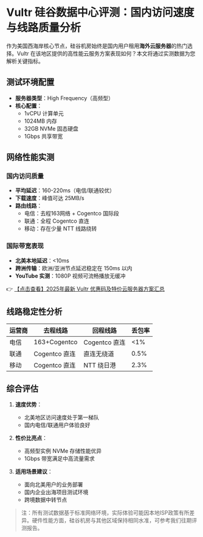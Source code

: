 # Vultr 硅谷数据中心评测：国内访问速度与线路质量分析

作为美国西海岸核心节点，硅谷机房始终是国内用户租用**海外云服务器**的热门选择。Vultr 在该地区提供的高性能云服务方案表现如何？本文将通过实测数据为您解析关键指标。

## 测试环境配置
- **服务器类型**：High Frequency（高频型）
- **核心配置**：
  - 1vCPU 计算单元
  - 1024MB 内存
  - 32GB NVMe 固态硬盘
  - 1Gbps 共享带宽

## 网络性能实测

### 国内访问质量
- **平均延迟**：160-220ms（电信/联通较优）
- **下载速度**：峰值可达 25MB/s
- **路由线路**：
  - 电信：去程163网络 + Cogentco 国际段
  - 联通：全程 Cogentco 直连
  - 移动：存在少量 NTT 线路绕转

### 国际带宽表现
- **北美本地延迟**：<10ms
- **跨洲传输**：欧洲/亚洲节点延迟稳定在 150ms 以内
- **YouTube 实测**：1080P 视频可流畅播放无缓冲

👉 [【点击查看】2025年最新 Vultr 优惠码及特价云服务器方案汇总](https://bit.ly/VuLtr)

## 线路稳定性分析
| 运营商 | 去程线路       | 回程线路       | 丢包率 |
|--------|----------------|----------------|--------|
| 电信   | 163+Cogentco   | Cogentco 直连  | <1%    |
| 联通   | Cogentco 直连  | 直连无绕道     | 0.5%   |
| 移动   | Cogentco 直连  | NTT 绕日港     | 2.3%   |

## 综合评估
1. **速度优势**：
   - 北美地区访问速度处于第一梯队
   - 国内电信/联通用户体验良好

2. **性价比亮点**：
   - 高频型实例 NVMe 存储性能优异
   - 1Gbps 带宽满足中高流量需求

3. **适用场景建议**：
   - 面向北美用户的业务部署
   - 国内企业出海项目测试环境
   - 跨境数据中转节点

> 注：所有测试数据基于标准网络环境，实际体验可能因本地ISP政策有所差异。硬件性能方面，硅谷机房与其他区域保持相同水准，可参考我们往期评测报告。